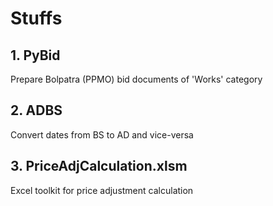 # Stuffs

## 1. PyBid
Prepare Bolpatra (PPMO) bid documents of 'Works' category

## 2. ADBS
Convert dates from BS to AD and vice-versa

## 3. PriceAdjCalculation.xlsm
Excel toolkit for price adjustment calculation

